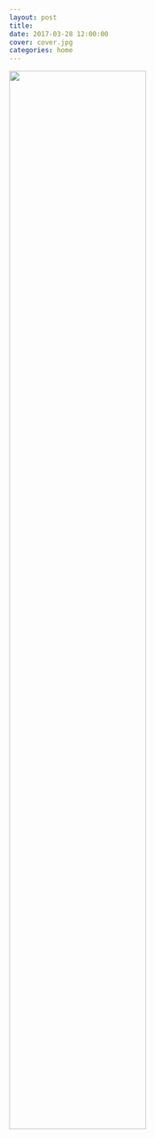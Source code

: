 ```yaml
---
layout: post
title: 
date: 2017-03-28 12:00:00
cover: cover.jpg
categories: home
---
```


<!--<img src="/images/home_graphic.png" width="70%">-->

<style type="text/css">
a.swap { 
background-image:url(/images/home_graphic_1.png); 
}

a.swap:hover { 
background-image:url(/images/home_graphic_2.png); 
}
</style>

<a href="about" class="swap"><img src="" width="70%"></a>

<!--<a href="about" class="swap"><img src="/images/home_graphic_1.png" width="70%"></a>-->
<!--<head>
<meta charset="UTF-8">
<style type="text/css">
    ul.menu {
        list-style-type: none;
    }
    ul.menu li {
        padding: 5px;
        font-size: 16px;
        font-family: 'Source Sans Pro', Arial, sans-serif;
    }
    ul.menu li a {
        height: 3000px;
        line-height: 0px;
        display: inline-block;
        padding-left: 3000px; /* To sift text off the background-image */
        color: #3E789F;
        background: url("images/home_image.png") no-repeat; /* As all link share the same background-image */
    }
    ul.menu li.home_image a {
        background-position: 0 0;
        display:inline-block;
        max-width:50%;
    }
    ul.menu li.home_image a:hover {
        background-position: 0 -3000px;
        display:inline-block;
        max-width:50%;
    }
</style>
</head>
<body>
    <ul class="menu">
        <li class="home_image"><a href="about"></a></li>
    </ul>
</body>-->
